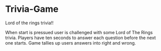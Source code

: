 # Trivia-Game
Lord of the rings trivia!!

When start is pressued user is challenged with some Lord of The Rings trivia.
Players have ten seconds to answer each question before the next one starts.
Game tallies up users answers into right and wrong.